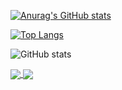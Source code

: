 [![Anurag's GitHub stats](https://github-readme-stats.vercel.app/api?username=FlySky-ovo)](https://github.com/anuraghazra/github-readme-stats)

[![Top Langs](https://github-readme-stats.vercel.app/api/top-langs/?username=FlySky-ovo)](https://github.com/anuraghazra/github-readme-stats)

![GitHub stats](https://github-readme-stats.vercel.app/api?username=FlySky-ovo&show_icons=true&theme=tokyonight)


<a href="https://github.com/anuraghazra/github-readme-stats">
  <img align="center" src="https://github-readme-stats.vercel.app/api/pin/?username=anuraghazra&repo=github-readme-stats" />
</a>
<a href="https://github.com/anuraghazra/convoychat">
  <img align="center" src="https://github-readme-stats.vercel.app/api/pin/?username=anuraghazra&repo=convoychat" />
</a>

